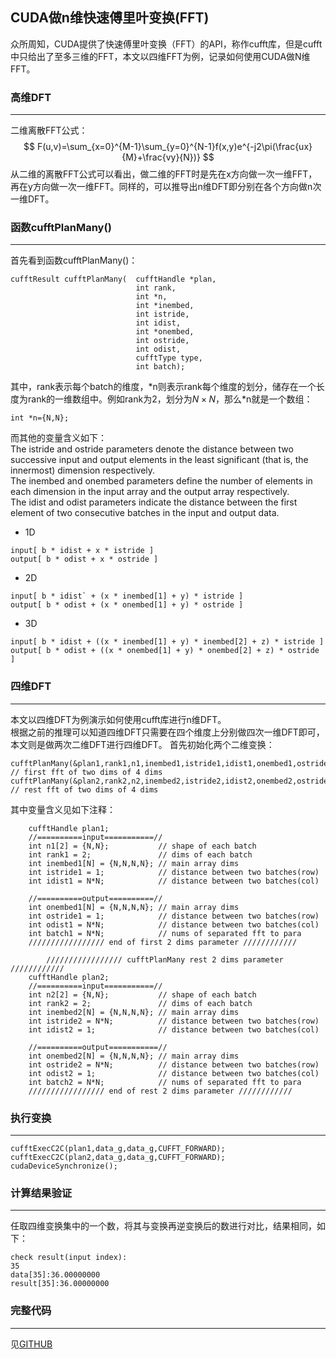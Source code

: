 
## CUDA做n维快速傅里叶变换(FFT)  
众所周知，CUDA提供了快速傅里叶变换（FFT）的API，称作cufft库，但是cufft中只给出了至多三维的FFT，本文以四维FFT为例，记录如何使用CUDA做N维FFT。

### 高维DFT
***
二维离散FFT公式：
$$
F(u,v)=\sum_{x=0}^{M-1}\sum_{y=0}^{N-1}f(x,y)e^{-j2\pi(\frac{ux}{M}+\frac{vy}{N})}
$$
从二维的离散FFT公式可以看出，做二维的FFT时是先在x方向做一次一维FFT，再在y方向做一次一维FFT。同样的，可以推导出n维DFT即分别在各个方向做n次一维DFT。

### 函数cufftPlanMany()
***
首先看到函数cufftPlanMany()：
```
cufftResult cufftPlanMany(  cufftHandle *plan, 
                            int rank, 
                            int *n, 
                            int *inembed,
                            int istride, 
                            int idist, 
                            int *onembed, 
                            int ostride,
                            int odist, 
                            cufftType type, 
                            int batch);
```
其中，rank表示每个batch的维度，\*n则表示rank每个维度的划分，储存在一个长度为rank的一维数组中。例如rank为2，划分为$N\times N$，那么\*n就是一个数组：
```
int *n={N,N};
```
而其他的变量含义如下：  
The istride and ostride parameters denote the distance between two successive input and output elements in the least significant (that is, the innermost) dimension respectively.  
The inembed and onembed parameters define the number of elements in each dimension in the input array and the output array respectively.   
The idist and odist parameters indicate the distance between the first element of two consecutive batches in the input and output data.
+ 1D  
```
input[ b * idist + x * istride ]
output[ b * odist + x * ostride ]
```
+ 2D  
```
input[ b * idist` + (x * inembed[1] + y) * istride ]
output[ b * odist + (x * onembed[1] + y) * ostride ]
```
+ 3D  
```
input[ b * idist + ((x * inembed[1] + y) * inembed[2] + z) * istride ]
output[ b * odist + ((x * onembed[1] + y) * onembed[2] + z) * ostride ]
```

### 四维DFT
***
本文以四维DFT为例演示如何使用cufft库进行n维DFT。  
根据之前的推理可以知道四维DFT只需要在四个维度上分别做四次一维DFT即可，本文则是做两次二维DFT进行四维DFT。
首先初始化两个二维变换：
```
cufftPlanMany(&plan1,rank1,n1,inembed1,istride1,idist1,onembed1,ostride1,odist1,CUFFT_C2C,batch1); // first fft of two dims of 4 dims
cufftPlanMany(&plan2,rank2,n2,inembed2,istride2,idist2,onembed2,ostride2,odist2,CUFFT_C2C,batch2); // rest fft of two dims of 4 dims
```
其中变量含义见如下注释：
```
    cufftHandle plan1;
    //==========input===========//
    int n1[2] = {N,N};           // shape of each batch
    int rank1 = 2;               // dims of each batch
    int inembed1[N] = {N,N,N,N}; // main array dims
    int istride1 = 1;            // distance between two batches(row)
    int idist1 = N*N;            // distance between two batches(col)

    //==========output==========//
    int onembed1[N] = {N,N,N,N}; // main array dims
    int ostride1 = 1;            // distance between two batches(row)
    int odist1 = N*N;            // distance between two batches(col)
    int batch1 = N*N;            // nums of separated fft to para
    ///////////////// end of first 2 dims parameter ////////////

        ///////////////// cufftPlanMany rest 2 dims parameter ////////////
    cufftHandle plan2;
    //==========input===========//
    int n2[2] = {N,N};           // shape of each batch
    int rank2 = 2;               // dims of each batch
    int inembed2[N] = {N,N,N,N}; // main array dims
    int istride2 = N*N;          // distance between two batches(row)
    int idist2 = 1;              // distance between two batches(col)

    //==========output===========//
    int onembed2[N] = {N,N,N,N}; // main array dims
    int ostride2 = N*N;          // distance between two batches(row)
    int odist2 = 1;              // distance between two batches(col)
    int batch2 = N*N;            // nums of separated fft to para
    ///////////////// end of rest 2 dims parameter ////////////
```

### 执行变换
***
```
cufftExecC2C(plan1,data_g,data_g,CUFFT_FORWARD);
cufftExecC2C(plan2,data_g,data_g,CUFFT_FORWARD);
cudaDeviceSynchronize();
```

### 计算结果验证
***
任取四维变换集中的一个数，将其与变换再逆变换后的数进行对比，结果相同，如下：
```
check result(input index):
35
data[35]:36.00000000
result[35]:36.00000000
```

### 完整代码
***
见[GITHUB](https://github.com/reopjk/cufft_examples)